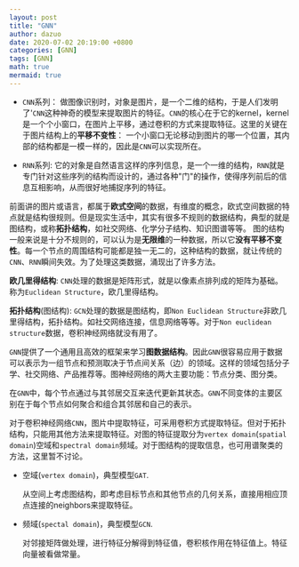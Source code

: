 ```yaml
---
layout: post
title: "GNN"
author: dazuo
date: 2020-07-02 20:19:00 +0800
categories: [GNN]
tags: [GNN]
math: true
mermaid: true
---
```


- `CNN`系列： 做图像识别时，对象是图片，是一个二维的结构，于是人们发明了'`CNN`这种神奇的模型来提取图片的特征。`CNN`的核心在于它的kernel，kernel是一个个小窗口，在图片上平移，通过卷积的方式来提取特征。这里的关键在于图片结构上的**平移不变性**： 一个小窗口无论移动到图片的哪一个位置，其内部的结构都是一模一样的，因此是`CNN`可以实现所在。

- `RNN`系列: 它的对象是自然语言这样的序列信息，是一个一维的结构，`RNN`就是专门针对这些序列的结构而设计的，通过各种"门"的操作，使得序列前后的信息互相影响，从而很好地捕捉序列的特征。

前面讲的图片或语言，都属于**欧式空间**的数据，有维度的概念，欧式空间数据的特点就是结构很规则。但是现实生活中，其实有很多不规则的数据结构，典型的就是图结构，或称**拓扑结构**，如社交网络、化学分子结构、知识图谱等等。
图的结构一般来说是十分不规则的，可以认为是**无限维**的一种数据，所以它**没有平移不变性**。每一个节点的周围结构可能都是独一无二的，这种结构的数据，就让传统的`CNN`、`RNN`瞬间失效。为了处理这类数据，涌现出了许多方法。



**欧几里得结构**: `CNN`处理的数据是矩阵形式，就是以像素点排列成的矩阵为基础。称为`Euclidean Structure`，欧几里得结构。

**拓扑结构**(图结构): `GCN`处理的数据是图结构，即`Non Euclidean Structure`非欧几里得结构，拓扑结构。如社交网络连接，信息网络等等。对于`Non euclidean structure`数据，卷积神经网络就没有用了。

`GNN`提供了一个通用且高效的框架来学习**图数据结构**。因此`GNN`很容易应用于数据可以表示为一组节点和预测取决于节点间关系（边）的领域。这样的领域包括分子学、社交网络、产品推荐等。图神经网络的两大主要功能：节点分类、图分类。

在`GNN`中，每个节点通过与其邻居交互来迭代更新其状态。`GNN`不同变体的主要区别在于每个节点如何聚合和组合其邻居和自己的表示。

对于卷积神经网络`CNN`，图片中提取特征，可采用卷积方式提取特征。但对于拓扑结构，只能用其他方法来提取特征。对图的特征提取分为`vertex domain`(`spatial domain`)空域和`spectral domain`频域。对于图结构的提取信息，也可用谱聚类的方法，这里暂不讨论。

- 空域(`vertex domain`)，典型模型`GAT`. 

  从空间上考虑图结构，即考虑目标节点和其他节点的几何关系，直接用相应顶点连接的neighbors来提取特征。

- 频域(`spectal domain`)，典型模型`GCN`. 

  对邻接矩阵做处理，进行特征分解得到特征值，卷积核作用在特征值上。特征向量被看做常量。
